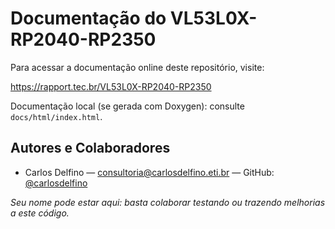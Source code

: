 # Documentação do VL53L0X-RP2040-RP2350

Para acessar a documentação online deste repositório, visite:

https://rapport.tec.br/VL53L0X-RP2040-RP2350

Documentação local (se gerada com Doxygen): consulte `docs/html/index.html`.

## Autores e Colaboradores

- Carlos Delfino — consultoria@carlosdelfino.eti.br — GitHub: [@carlosdelfino](https://github.com/carlosdelfino)

_Seu nome pode estar aqui: basta colaborar testando ou trazendo melhorias a este código._
